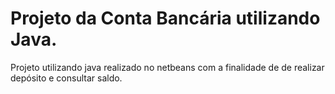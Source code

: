# Projeto da Conta Bancária utilizando Java.

Projeto utilizando java realizado no netbeans com a finalidade de de realizar depósito e consultar saldo.
